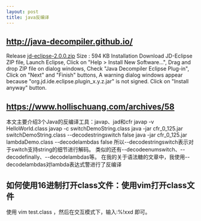 ```yaml
---
layout: post
title: java反编译
---
```


## http://java-decompiler.github.io/

Release
[jd-eclipse-2.0.0.zip](https://github.com/java-decompiler/jd-eclipse/releases/download/v2.0.0/jd-eclipse-2.0.0.zip)
Size : 594 KB
Installation
Download JD-Eclipse ZIP file,
Launch Eclipse,
Click on "Help > Install New Software...",
Drag and drop ZIP file on dialog windows,
Check "Java Decompiler Eclipse Plug-in",
Click on "Next" and "Finish" buttons,
A warning dialog windows appear because "org.jd.ide.eclipse.plugin_x.y.z.jar" is not signed. Click on "Install anyway" button.

## https://www.hollischuang.com/archives/58
本文主要介绍3个Java的反编译工具：javap、jad和cfr
javap -v  HelloWorld.class
javap -c switchDemoString.class
java -jar cfr_0_125.jar switchDemoString.class --decodestringswitch false
java -jar cfr_0_125.jar lambdaDemo.class --decodelambdas false
所以--decodestringswitch表示对于switch支持string的细节进行解码。
类似的还有--decodeenumswitch、--decodefinally、--decodelambdas等。
在我的关于语法糖的文章中，我使用--decodelambdas对lambda表达式警进行了反编译

## 如何使用16进制打开class文件：使用vim打开class文件
使用 vim test.class ，然后在交互模式下，输入:%!xxd 即可。


